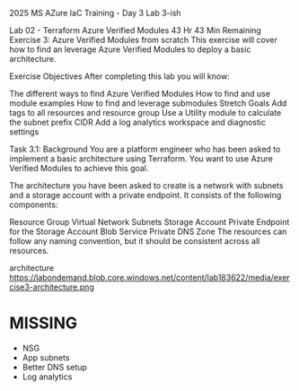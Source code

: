 2025 MS AZure IaC Training - Day 3 Lab 3-ish

Lab 02 - Terraform Azure Verified Modules
43 Hr 43 Min Remaining
Exercise 3: Azure Verified Modules from scratch
This exercise will cover how to find an leverage Azure Verified Modules to deploy a basic architecture.

Exercise Objectives
After completing this lab you will know:

The different ways to find Azure Verified Modules
How to find and use module examples
How to find and leverage submodules
Stretch Goals
Add tags to all resources and resource group
Use a Utility module to calculate the subnet prefix CIDR
Add a log analytics workspace and diagnostic settings


Task 3.1: Background
You are a platform engineer who has been asked to implement a basic architecture using Terraform. You want to use Azure Verified Modules to achieve this goal.

The architecture you have been asked to create is a network with subnets and a storage account with a private endpoint. It consists of the following components:

Resource Group
Virtual Network
Subnets
Storage Account
Private Endpoint for the Storage Account Blob Service
Private DNS Zone
The resources can follow any naming convention, but it should be consistent across all resources.

architecture
https://labondemand.blob.core.windows.net/content/lab183622/media/exercise3-architecture.png



# MISSING
- NSG
- App subnets
- Better DNS setup
- Log analytics
